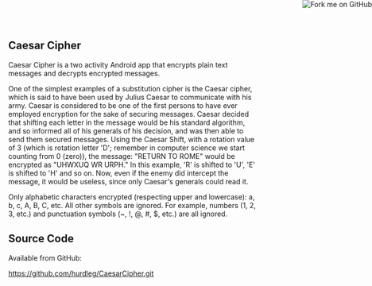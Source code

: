 ## Caesar Cipher ##
  <div><a href="https://github.com/you"><img style="position: absolute; top: 0; right: 0; border: 0;" src="https://camo.githubusercontent.com/365986a132ccd6a44c23a9169022c0b5c890c387/68747470733a2f2f73332e616d617a6f6e6177732e636f6d2f6769746875622f726962626f6e732f666f726b6d655f72696768745f7265645f6161303030302e706e67" alt="Fork me on GitHub" data-canonical-src="https://s3.amazonaws.com/github/ribbons/forkme_right_red_aa0000.png"></a></div>
  Caesar Cipher is a two activity Android app that encrypts plain text messages and decrypts encrypted messages.

  One of the simplest examples of a substitution cipher is the Caesar cipher, which is said to have been used by Julius Caesar to communicate with his army. Caesar is considered to be one of the first persons to have ever employed encryption for the sake of securing messages. Caesar decided that shifting each letter in the message would be his standard algorithm, and so informed all of his generals of his decision, and was then able to send them secured messages. Using the Caesar Shift, with a rotation value of 3 (which is rotation letter 'D'; remember in computer science we start counting from 0 (zero)), the message: "RETURN TO ROME" would be encrypted as "UHWXUQ WR URPH." In this example, 'R' is shifted to 'U', 'E' is shifted to 'H' and so on. Now, even if the enemy did intercept the message, it would be useless, since only Caesar's generals could read it.

  Only alphabetic characters encrypted (respecting upper and lowercase): a, b, c, A, B, C, etc. All other symbols are ignored. For example, numbers (1, 2, 3, etc.) and punctuation symbols (~, !, @, #, $, etc.) are all ignored.

## Source Code ##

Available from GitHub:

https://github.com/hurdleg/CaesarCipher.git